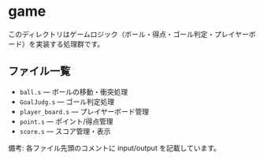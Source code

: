 # game

このディレクトリはゲームロジック（ボール・得点・ゴール判定・プレイヤーボード）を実装する処理群です。

## ファイル一覧

- `ball.s` — ボールの移動・衝突処理
- `GoalJudg.s` — ゴール判定処理
- `player_board.s` — プレイヤーボード管理
- `point.s` — ポイント/得点管理
- `score.s` — スコア管理・表示

備考: 各ファイル先頭のコメントに input/output を記載しています。
